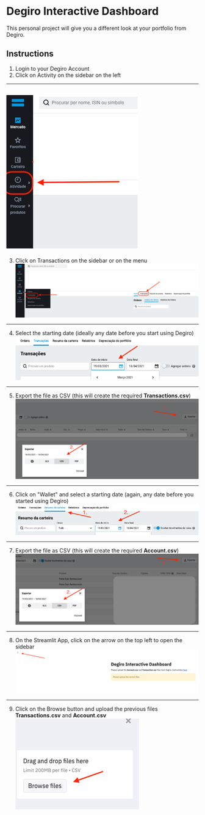 # Degiro Interactive Dashboard

This personal project will give you a different look at your portfolio from Degiro.

## Instructions

1. Login to your Degiro Account
2. Click on Activity on the sidebar on the left
---
![](https://github.com/KassiusKlay/degiro/blob/master/img/activity.png "activity")
---
3. Click on Transactions on the sidebar or on the menu
![](https://github.com/KassiusKlay/degiro/blob/master/img/transactions.png "transactions")
---
4. Select the starting date (ideally any date before you start using Degiro)
![](https://github.com/KassiusKlay/degiro/blob/master/img/transactions_start_date.png "transactions_start_date")
---
5. Export the file as CSV (this will create the required **Transactions.csv**)
![](https://github.com/KassiusKlay/degiro/blob/master/img/transactions_export.png "transactions_export")
---
6. Click on "Wallet" and select a starting date (again, any date before you started using Degiro)
![](https://github.com/KassiusKlay/degiro/blob/master/img/account_start_date.png "account_start_date")
---
7. Export the file as CSV (this will create the required **Account.csv**)
![](https://github.com/KassiusKlay/degiro/blob/master/img/account_export.png "account_export")
---
8. On the Streamlit App, click on the arrow on the top left to open the sidebar
![](https://github.com/KassiusKlay/degiro/blob/master/img/streamlit_sidebar.png "streamlit_sidebar")
---
9. Click on the Browse button and upload the previous files **Transactions.csv** and **Account.csv**
![](https://github.com/KassiusKlay/degiro/blob/master/img/streamlit_upload.png "streamlit_sidebar")

